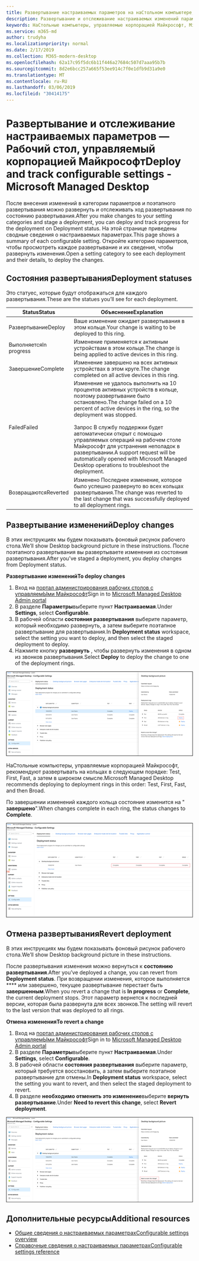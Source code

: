 ```yaml
---
title: Развертывание настраиваемых параметров на наСтольном компьютере, управляемом Майкрософт
description: Развертывание и отслеживание настраиваемых изменений параметров на наСтольном компьютере, управляемом Майкрософт.
keywords: НаСтольные компьютеры, управляемые корпорацией Майкрософт, Microsoft 365, служба, документация, развертывание, поэтапное развертывание, настраиваемые параметры
ms.service: m365-md
author: trudyha
ms.localizationpriority: normal
ms.date: 2/17/2019
ms.collection: M365-modern-desktop
ms.openlocfilehash: 62a17c95f5dc6b11f446a27684c507d7aaa95b7b
ms.sourcegitcommit: 8d2e6bcc257a665f53ee914c7f0e1dfb9d31a9e0
ms.translationtype: MT
ms.contentlocale: ru-RU
ms.lasthandoff: 03/06/2019
ms.locfileid: "30414175"
---
```

# <a name="deploy-and-track-configurable-settings---microsoft-managed-desktop"></a><span data-ttu-id="b3788-104">Развертывание и отслеживание настраиваемых параметров — Рабочий стол, управляемый корпорацией Майкрософт</span><span class="sxs-lookup"><span data-stu-id="b3788-104">Deploy and track configurable settings - Microsoft Managed Desktop</span></span>

<span data-ttu-id="b3788-105">После внесения изменений в категории параметров и поэтапного развертывания можно развернуть и отслеживать ход развертывания по состоянию развертывания.</span><span class="sxs-lookup"><span data-stu-id="b3788-105">After you make changes to your setting categories and stage a deployment, you can deploy and track progress for the deployment on Deployment status.</span></span> <span data-ttu-id="b3788-106">На этой странице приведены сводные сведения о настраиваемых параметрах.</span><span class="sxs-lookup"><span data-stu-id="b3788-106">This page shows a summary of each configurable setting.</span></span> <span data-ttu-id="b3788-107">Откройте категорию параметров, чтобы просмотреть каждое развертывание и их сведения, чтобы развернуть изменения.</span><span class="sxs-lookup"><span data-stu-id="b3788-107">Open a setting category to see each deployment and their details, to deploy the changes.</span></span> 

## <a name="deployment-statuses"></a><span data-ttu-id="b3788-108">Состояния развертывания</span><span class="sxs-lookup"><span data-stu-id="b3788-108">Deployment statuses</span></span> 

<span data-ttu-id="b3788-109">Это статуес, которые будут отображаться для каждого развертывания.</span><span class="sxs-lookup"><span data-stu-id="b3788-109">These are the statues you’ll see for each deployment.</span></span>

<span data-ttu-id="b3788-110">Status</span><span class="sxs-lookup"><span data-stu-id="b3788-110">Status</span></span>  | <span data-ttu-id="b3788-111">Объяснение</span><span class="sxs-lookup"><span data-stu-id="b3788-111">Explanation</span></span> 
--- | --- 
<span data-ttu-id="b3788-112">Развертывание</span><span class="sxs-lookup"><span data-stu-id="b3788-112">Deploy</span></span> | <span data-ttu-id="b3788-113">Ваше изменение ожидает развертывания в этом кольце.</span><span class="sxs-lookup"><span data-stu-id="b3788-113">Your change is waiting to be deployed to this ring.</span></span>
<span data-ttu-id="b3788-114">Выполняется</span><span class="sxs-lookup"><span data-stu-id="b3788-114">In progress</span></span> | <span data-ttu-id="b3788-115">Изменение применяется к активным устройствам в этом кольце.</span><span class="sxs-lookup"><span data-stu-id="b3788-115">The change is being applied to active devices in this ring.</span></span> 
<span data-ttu-id="b3788-116">Завершение</span><span class="sxs-lookup"><span data-stu-id="b3788-116">Complete</span></span> | <span data-ttu-id="b3788-117">Изменение завершено на всех активных устройствах в этом круге.</span><span class="sxs-lookup"><span data-stu-id="b3788-117">The change completed on all active devices in this ring.</span></span> 
<span data-ttu-id="b3788-118">Failed</span><span class="sxs-lookup"><span data-stu-id="b3788-118">Failed</span></span> | <span data-ttu-id="b3788-119">Изменение не удалось выполнить на 10 процентов активных устройств в кольце, поэтому развертывание было остановлено.</span><span class="sxs-lookup"><span data-stu-id="b3788-119">The change failed on a 10 percent of active devices in the ring, so the deployment was stopped.</span></span><br><br> <span data-ttu-id="b3788-120">Запрос В службу поддержки будет автоматически открыт с помощью управляемых операций на рабочем столе Майкрософт для устранения неполадок в развертывании.</span><span class="sxs-lookup"><span data-stu-id="b3788-120">A support request will be automatically opened with Microsoft Managed Desktop operations to troubleshoot the deployment.</span></span> 
<span data-ttu-id="b3788-121">Возвращаются</span><span class="sxs-lookup"><span data-stu-id="b3788-121">Reverted</span></span> | <span data-ttu-id="b3788-122">Изменено Последнее изменение, которое было успешно развернуто во всех кольцах развертывания.</span><span class="sxs-lookup"><span data-stu-id="b3788-122">The change was reverted to the last change that was successfully deployed to all deployment rings.</span></span>

## <a name="deploy-changes"></a><span data-ttu-id="b3788-123">Развертывание изменений</span><span class="sxs-lookup"><span data-stu-id="b3788-123">Deploy changes</span></span>

<span data-ttu-id="b3788-124">В этих инструкциях мы будем показывать фоновый рисунок рабочего стола.</span><span class="sxs-lookup"><span data-stu-id="b3788-124">We’ll show Desktop background picture in these instructions.</span></span> <span data-ttu-id="b3788-125">После поэтапного развертывания вы развертываете изменения из состояния развертывания.</span><span class="sxs-lookup"><span data-stu-id="b3788-125">After you’ve staged a deployment, you deploy changes from Deployment status.</span></span> 

<span data-ttu-id="b3788-126">**Развертывание изменений**</span><span class="sxs-lookup"><span data-stu-id="b3788-126">**To deploy changes**</span></span>

1. <span data-ttu-id="b3788-127">Вход на [портал администрирования рабочих столов с управляемЫми Майкрософт](http://aka.ms/mwaasportal)</span><span class="sxs-lookup"><span data-stu-id="b3788-127">Sign in to [Microsoft Managed Desktop Admin portal](http://aka.ms/mwaasportal)</span></span>
2. <span data-ttu-id="b3788-128">В разделе **Параметры**выберите пункт **Настраиваемая**.</span><span class="sxs-lookup"><span data-stu-id="b3788-128">Under **Settings**, select **Configurable**.</span></span>
3. <span data-ttu-id="b3788-129">В рабочей области **состояния развертывания** выберите параметр, который необходимо развернуть, а затем выберите поэтапное развертывание для развертывания.</span><span class="sxs-lookup"><span data-stu-id="b3788-129">In **Deployment status** workspace, select the setting you want to deploy, and then select the staged deployment to deploy.</span></span>
4. <span data-ttu-id="b3788-130">Нажмите кнопку **развернуть** , чтобы развернуть изменения в одном из звонков развертывания.</span><span class="sxs-lookup"><span data-stu-id="b3788-130">Select **Deploy** to deploy the change to one of the deployment rings.</span></span>

![Общие сведения о состоянии развертывания настраиваемых параметров](images/deploy-cs-overview.png)

<span data-ttu-id="b3788-132">НаСтольные компьютеры, управляемые корпорацией Майкрософт, рекомендуют развертывать на кольцах в следующем порядке: Test, First, Fast, а затем в широком смысле.</span><span class="sxs-lookup"><span data-stu-id="b3788-132">Microsoft Managed Desktop recommends deploying to deployment rings in this order: Test, First, Fast, and then Broad.</span></span> 

<span data-ttu-id="b3788-133">По завершении изменений каждого кольца состояние изменится на " **завершено**".</span><span class="sxs-lookup"><span data-stu-id="b3788-133">When changes complete in each ring, the status changes to **Complete**.</span></span>

![Развертывание настраиваемых параметров завершено](images/config-setting-complete.png)

## <a name="revert-deployment"></a><span data-ttu-id="b3788-135">Отмена развертывания</span><span class="sxs-lookup"><span data-stu-id="b3788-135">Revert deployment</span></span>

<span data-ttu-id="b3788-136">В этих инструкциях мы будем показывать фоновый рисунок рабочего стола.</span><span class="sxs-lookup"><span data-stu-id="b3788-136">We’ll show Desktop background picture in these instructions.</span></span> 

<span data-ttu-id="b3788-137">После развертывания изменения можно вернуться к **состоянию развертывания**.</span><span class="sxs-lookup"><span data-stu-id="b3788-137">After you’ve deployed a change, you can revert from **Deployment status**.</span></span> <span data-ttu-id="b3788-138">При возвращении изменения, которое выполняется \*\*\*\* или завершено, текущее развертывание перестает быть **завершенным**.</span><span class="sxs-lookup"><span data-stu-id="b3788-138">When you revert a change that is **In progress** or **Complete**, the current deployment stops.</span></span> <span data-ttu-id="b3788-139">Этот параметр вернется к последней версии, которая была развернута для всех звонков.</span><span class="sxs-lookup"><span data-stu-id="b3788-139">The setting will revert to the last version that was deployed to all rings.</span></span> 

<span data-ttu-id="b3788-140">**Отмена изменения**</span><span class="sxs-lookup"><span data-stu-id="b3788-140">**To revert a change**</span></span>
1. <span data-ttu-id="b3788-141">Вход на [портал администрирования рабочих столов с управляемЫми Майкрософт](http://aka.ms/mwaasportal)</span><span class="sxs-lookup"><span data-stu-id="b3788-141">Sign in to [Microsoft Managed Desktop Admin portal](http://aka.ms/mwaasportal)</span></span>
2. <span data-ttu-id="b3788-142">В разделе **Параметры**выберите пункт **Настраиваемая**.</span><span class="sxs-lookup"><span data-stu-id="b3788-142">Under **Settings**, select **Configurable**.</span></span>
3. <span data-ttu-id="b3788-143">В рабочей области **состояния развертывания** выберите параметр, который требуется восстановить, а затем выберите поэтапное развертывание для отмены.</span><span class="sxs-lookup"><span data-stu-id="b3788-143">In **Deployment status** workspace, select the setting you want to revert, and then select the staged deployment to revert.</span></span>
4. <span data-ttu-id="b3788-144">В разделе **необходимо отменить это изменение**выберите **вернуть развертывание**.</span><span class="sxs-lookup"><span data-stu-id="b3788-144">Under **Need to revert this change**, select **Revert deployment**.</span></span>

![Возврат настраиваемых параметров развертывания](images/config-setting-revert.png) 

## <a name="additional-resources"></a><span data-ttu-id="b3788-146">Дополнительные ресурсы</span><span class="sxs-lookup"><span data-stu-id="b3788-146">Additional resources</span></span>
- [<span data-ttu-id="b3788-147">Общие сведения о настраиваемых параметрах</span><span class="sxs-lookup"><span data-stu-id="b3788-147">Configurable settings overview</span></span>](config-setting-overview.md)
- [<span data-ttu-id="b3788-148">Справочные сведения о настраиваемых параметрах</span><span class="sxs-lookup"><span data-stu-id="b3788-148">Configurable settings reference</span></span>](config-setting-ref.md) 
